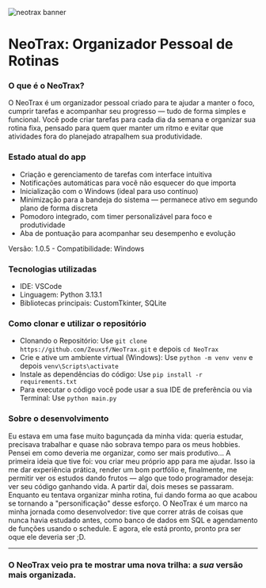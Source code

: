 ![neotrax banner](https://github.com/user-attachments/assets/5d212862-aa32-4a41-bc5e-b1ddb2327129)
# NeoTrax: Organizador Pessoal de Rotinas

### O que é o NeoTrax?

O NeoTrax é um organizador pessoal criado para te ajudar a manter o foco, cumprir tarefas e acompanhar seu progresso — tudo de forma simples e funcional.
Você pode criar tarefas para cada dia da semana e organizar sua rotina fixa, pensado para quem quer manter um ritmo e evitar que atividades fora do planejado atrapalhem sua produtividade.

### Estado atual do app

- Criação e gerenciamento de tarefas com interface intuitiva
- Notificações automáticas para você não esquecer do que importa
- Inicialização com o Windows (ideal para uso contínuo)
- Minimização para a bandeja do sistema — permanece ativo em segundo plano de forma discreta
- Pomodoro integrado, com timer personalizável para foco e produtividade
- Aba de pontuação para acompanhar seu desempenho e evolução

 Versão: 1.0.5 - Compatibilidade: Windows

### Tecnologias utilizadas

- IDE: VSCode
- Linguagem: Python 3.13.1
- Bibliotecas principais: CustomTkinter, SQLite

### Como clonar e utilizar o repositório

- Clonando o Repositório: Use `git clone https://github.com/Zeuxsf/NeoTrax.git` e depois `cd NeoTrax`
- Crie e ative um ambiente virtual (Windows): Use `python -m venv venv` e depois `venv\Scripts\activate`
- Instale as dependências do código: Use `pip install -r requirements.txt`
- Para executar o código você pode usar a sua IDE de preferência ou via Terminal: Use `python main.py`

### Sobre o desenvolvimento

Eu estava em uma fase muito bagunçada da minha vida: queria estudar, precisava trabalhar e quase não sobrava tempo para os meus hobbies. Pensei em como deveria me organizar, como ser mais produtivo...
A primeira ideia que tive foi: vou criar meu próprio app para me ajudar. Isso ia me dar experiência prática, render um bom portfólio e, finalmente, me permitir ver os estudos dando frutos — algo que todo programador deseja: ver seu código ganhando vida.
A partir daí, dois meses se passaram. Enquanto eu tentava organizar minha rotina, fui dando forma ao que acabou se tornando a "personificação" desse esforço. O NeoTrax é um marco na minha jornada como desenvolvedor: tive que correr atrás de coisas que nunca havia estudado antes, como banco de dados em SQL e agendamento de funções usando o schedule. E agora, ele está pronto, pronto pra ser oque ele deveria ser ;D. 

--------------
### O NeoTrax veio pra te mostrar uma nova trilha: a *sua* versão mais organizada.
